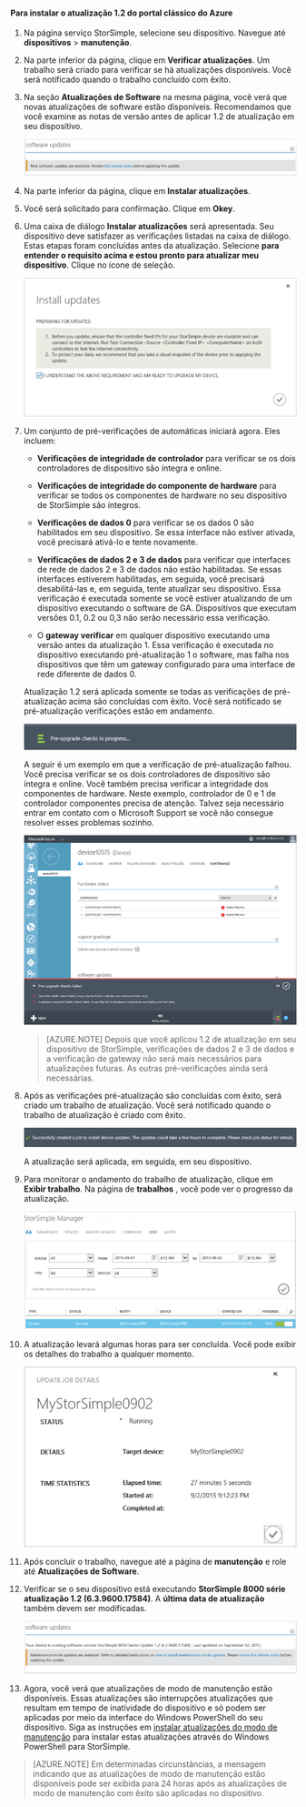 <!--author=SharS last changed: 01/15/2016-->

#### <a name="to-install-update-12-from-the-azure-classic-portal"></a>Para instalar o atualização 1.2 do portal clássico do Azure

1. Na página serviço StorSimple, selecione seu dispositivo. Navegue até **dispositivos** > **manutenção**.

2. Na parte inferior da página, clique em **Verificar atualizações**. Um trabalho será criado para verificar se há atualizações disponíveis. Você será notificado quando o trabalho concluído com êxito.

3. Na seção **Atualizações de Software** na mesma página, você verá que novas atualizações de software estão disponíveis. Recomendamos que você examine as notas de versão antes de aplicar 1.2 de atualização em seu dispositivo.

    ![Instalar atualizações de software](./media/storsimple-install-update-via-portal/InstallUpdate12_11M.png)

4. Na parte inferior da página, clique em **Instalar atualizações**.

5. Você será solicitado para confirmação. Clique em **Okey**.

6. Uma caixa de diálogo **Instalar atualizações** será apresentada. Seu dispositivo deve satisfazer as verificações listadas na caixa de diálogo. Estas etapas foram concluídas antes da atualização. Selecione **para entender o requisito acima e estou pronto para atualizar meu dispositivo**. Clique no ícone de seleção.

    ![Mensagem de confirmação](./media/storsimple-install-update-via-portal/InstallUpdate12_2M.png)

7. Um conjunto de pré-verificações de automáticas iniciará agora. Eles incluem:

    - **Verificações de integridade de controlador** para verificar se os dois controladores de dispositivo são íntegra e online.
    
    - **Verificações de integridade do componente de hardware** para verificar se todos os componentes de hardware no seu dispositivo de StorSimple são íntegros.
    
    - **Verificações de dados 0** para verificar se os dados 0 são habilitados em seu dispositivo. Se essa interface não estiver ativada, você precisará ativá-lo e tente novamente.
    
    - **Verificações de dados 2 e 3 de dados** para verificar que interfaces de rede de dados 2 e 3 de dados não estão habilitadas. Se essas interfaces estiverem habilitadas, em seguida, você precisará desabilitá-las e, em seguida, tente atualizar seu dispositivo. Essa verificação é executada somente se você estiver atualizando de um dispositivo executando o software de GA. Dispositivos que executam versões 0.1, 0.2 ou 0,3 não serão necessário essa verificação.
    
    - O **gateway verificar** em qualquer dispositivo executando uma versão antes da atualização 1. Essa verificação é executada no dispositivo executando pré-atualização 1 o software, mas falha nos dispositivos que têm um gateway configurado para uma interface de rede diferente de dados 0.
 
    Atualização 1.2 será aplicada somente se todas as verificações de pré-atualização acima são concluídas com êxito. Você será notificado se pré-atualização verificações estão em andamento.
  
    ![Notificação de pré-seleção](./media/storsimple-install-update-via-portal/InstallUpdate12_3M.png)

    A seguir é um exemplo em que a verificação de pré-atualização falhou. Você precisa verificar se os dois controladores de dispositivo são íntegra e online. Você também precisa verificar a integridade dos componentes de hardware. Neste exemplo, controlador de 0 e 1 de controlador componentes precisa de atenção. Talvez seja necessário entrar em contato com o Microsoft Support se você não consegue resolver esses problemas sozinho.

     ![Pré-verificação falhou](./media/storsimple-install-update-via-portal/HCS_PreUpgradeChecksFailed-include.png)

    > [AZURE.NOTE] Depois que você aplicou 1.2 de atualização em seu dispositivo de StorSimple, verificações de dados 2 e 3 de dados e a verificação de gateway não será mais necessários para atualizações futuras. As outras pré-verificações ainda será necessárias.


8. Após as verificações pré-atualização são concluídas com êxito, será criado um trabalho de atualização. Você será notificado quando o trabalho de atualização é criado com êxito.
 
    ![Criação de trabalho de atualização](./media/storsimple-install-update-via-portal/InstallUpdate12_44M.png)

    A atualização será aplicada, em seguida, em seu dispositivo.
 
9. Para monitorar o andamento do trabalho de atualização, clique em **Exibir trabalho**. Na página de **trabalhos** , você pode ver o progresso da atualização. 

    ![Atualizar o progresso do trabalho](./media/storsimple-install-update-via-portal/InstallUpdate12_5M.png)

10. A atualização levará algumas horas para ser concluída. Você pode exibir os detalhes do trabalho a qualquer momento.

    ![Atualizar os detalhes do trabalho](./media/storsimple-install-update-via-portal/InstallUpdate12_6M.png)

11. Após concluir o trabalho, navegue até a página de **manutenção** e role até **Atualizações de Software**.

12. Verificar se o seu dispositivo está executando **StorSimple 8000 série atualização 1.2 (6.3.9600.17584)**. A **última data de atualização** também devem ser modificadas.

    ![Página de manutenção](./media/storsimple-install-update-via-portal/InstallUpdate12_10M.png)

13. Agora, você verá que atualizações de modo de manutenção estão disponíveis. Essas atualizações são interrupções atualizações que resultam em tempo de inatividade do dispositivo e só podem ser aplicadas por meio da interface do Windows PowerShell do seu dispositivo. Siga as instruções em [instalar atualizações do modo de manutenção](storsimple-update-device.md#install-maintenance-mode-updates-via-windows-powershell-for-storsimple) para instalar estas atualizações através do Windows PowerShell para StorSimple.

> [AZURE.NOTE] Em determinadas circunstâncias, a mensagem indicando que as atualizações de modo de manutenção estão disponíveis pode ser exibida para 24 horas após as atualizações de modo de manutenção com êxito são aplicadas no dispositivo.  


